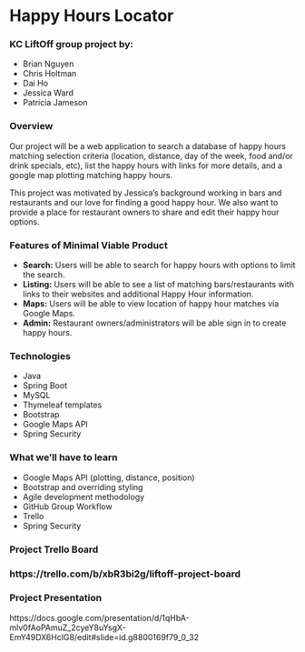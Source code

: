 # Happy Hours Locator
<h3>KC LiftOff group project by:</h3>
<ul>
    <li>Brian Nguyen</li>
    <li>Chris Holtman</li>
    <li>Dai Ho</li>
    <li>Jessica Ward</li>
    <li>Patricia Jameson</li>
</ul>

<h3>Overview</h3>

Our project will be a web application to search a database of happy hours matching selection criteria (location, distance, day of the week, food and/or drink specials, etc), list the happy hours with links for more details, and a google map plotting matching happy hours.

This project was motivated by Jessica’s background working in bars and restaurants and our love for finding a good happy hour. We also want to provide a place for restaurant owners to share and edit their happy hour options.


<h3>Features of Minimal Viable Product</h3>
<UL>
    <li><B>Search:</B> Users will be able to search for happy hours with options to limit the search.</li>
    <li><B>Listing:</B> Users will be able to see a list of matching bars/restaurants with links to their websites and additional Happy Hour information.</li>
    <li><B>Maps:</B> Users will be able to view location of happy hour matches via Google Maps.</li>
    <li><B>Admin:</B> Restaurant owners/administrators will be able sign in to create happy hours.</li>
</UL>

<h3>Technologies</h3>
<ul>
    <li>Java</li>
    <li>Spring Boot</li>
    <li>MySQL</li>
    <li>Thymeleaf templates</li>
    <li>Bootstrap</li>
    <li>Google Maps API</li>
    <li>Spring Security</li>
</ul>

<h3>What we’ll have to learn</h3>

<ul>
    <li>Google Maps API (plotting, distance, position)</li>
    <li>Bootstrap and overriding styling</li>
    <li>Agile development methodology</li>
    <li>GitHub Group Workflow</li>
    <li>Trello</li>
    <li>Spring Security</li>
</ul>

<h3>Project Trello Board<h3>
https://trello.com/b/xbR3bi2g/liftoff-project-board

<h3>Project Presentation</h3>
https://docs.google.com/presentation/d/1qHbA-mlv0fAoPAmuZ_2cyeY8uYsgX-EmY49DX6HclG8/edit#slide=id.g8800169f79_0_32

